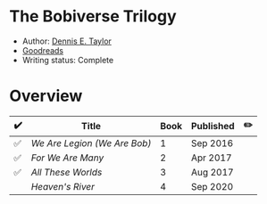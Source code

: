 # The Bobiverse Trilogy

- Author: [Dennis E. Taylor](/authors.md#dennis-e-taylor)
- [Goodreads](https://www.goodreads.com/series/192752-bobiverse)
- Writing status: Complete

# Overview

| ✔️ | Title | Book | Published | ✏️ |
| - | - | - | - | - |
| ✅ | _We Are Legion (We Are Bob)_ | 1 | Sep 2016 | |
| ✅ | _For We Are Many_ | 2 | Apr 2017 | |
| ✅ | _All These Worlds_ | 3 | Aug 2017 | |
| | _Heaven's River_ | 4 | Sep 2020 | |
